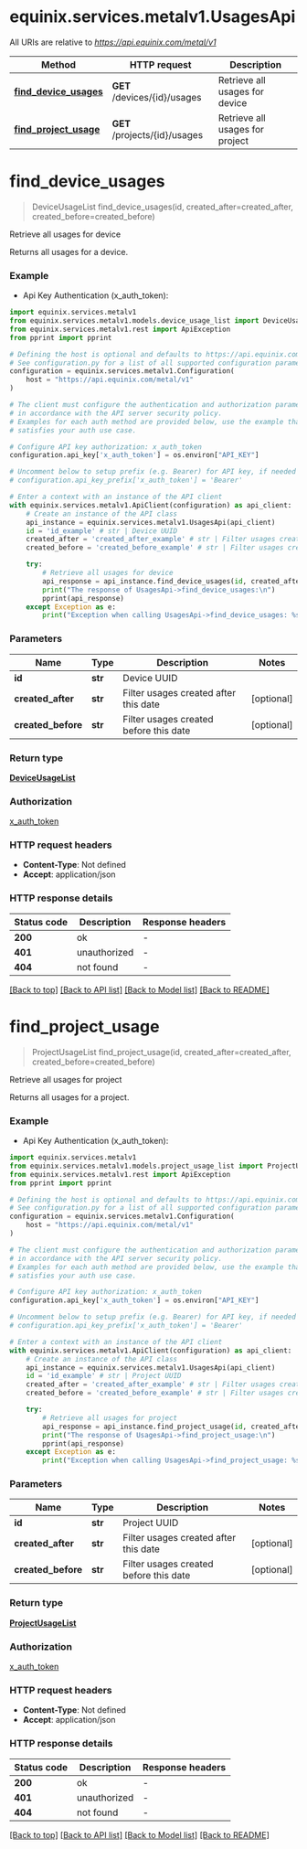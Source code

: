 # equinix.services.metalv1.UsagesApi

All URIs are relative to *https://api.equinix.com/metal/v1*

Method | HTTP request | Description
------------- | ------------- | -------------
[**find_device_usages**](UsagesApi.md#find_device_usages) | **GET** /devices/{id}/usages | Retrieve all usages for device
[**find_project_usage**](UsagesApi.md#find_project_usage) | **GET** /projects/{id}/usages | Retrieve all usages for project


# **find_device_usages**
> DeviceUsageList find_device_usages(id, created_after=created_after, created_before=created_before)

Retrieve all usages for device

Returns all usages for a device.

### Example

* Api Key Authentication (x_auth_token):

```python
import equinix.services.metalv1
from equinix.services.metalv1.models.device_usage_list import DeviceUsageList
from equinix.services.metalv1.rest import ApiException
from pprint import pprint

# Defining the host is optional and defaults to https://api.equinix.com/metal/v1
# See configuration.py for a list of all supported configuration parameters.
configuration = equinix.services.metalv1.Configuration(
    host = "https://api.equinix.com/metal/v1"
)

# The client must configure the authentication and authorization parameters
# in accordance with the API server security policy.
# Examples for each auth method are provided below, use the example that
# satisfies your auth use case.

# Configure API key authorization: x_auth_token
configuration.api_key['x_auth_token'] = os.environ["API_KEY"]

# Uncomment below to setup prefix (e.g. Bearer) for API key, if needed
# configuration.api_key_prefix['x_auth_token'] = 'Bearer'

# Enter a context with an instance of the API client
with equinix.services.metalv1.ApiClient(configuration) as api_client:
    # Create an instance of the API class
    api_instance = equinix.services.metalv1.UsagesApi(api_client)
    id = 'id_example' # str | Device UUID
    created_after = 'created_after_example' # str | Filter usages created after this date (optional)
    created_before = 'created_before_example' # str | Filter usages created before this date (optional)

    try:
        # Retrieve all usages for device
        api_response = api_instance.find_device_usages(id, created_after=created_after, created_before=created_before)
        print("The response of UsagesApi->find_device_usages:\n")
        pprint(api_response)
    except Exception as e:
        print("Exception when calling UsagesApi->find_device_usages: %s\n" % e)
```


### Parameters


Name | Type | Description  | Notes
------------- | ------------- | ------------- | -------------
 **id** | **str**| Device UUID | 
 **created_after** | **str**| Filter usages created after this date | [optional] 
 **created_before** | **str**| Filter usages created before this date | [optional] 

### Return type

[**DeviceUsageList**](DeviceUsageList.md)

### Authorization

[x_auth_token](../README.md#x_auth_token)

### HTTP request headers

 - **Content-Type**: Not defined
 - **Accept**: application/json

### HTTP response details

| Status code | Description | Response headers |
|-------------|-------------|------------------|
**200** | ok |  -  |
**401** | unauthorized |  -  |
**404** | not found |  -  |

[[Back to top]](#) [[Back to API list]](../README.md#documentation-for-api-endpoints) [[Back to Model list]](../README.md#documentation-for-models) [[Back to README]](../README.md)
# **find_project_usage**
> ProjectUsageList find_project_usage(id, created_after=created_after, created_before=created_before)

Retrieve all usages for project

Returns all usages for a project.

### Example

* Api Key Authentication (x_auth_token):

```python
import equinix.services.metalv1
from equinix.services.metalv1.models.project_usage_list import ProjectUsageList
from equinix.services.metalv1.rest import ApiException
from pprint import pprint

# Defining the host is optional and defaults to https://api.equinix.com/metal/v1
# See configuration.py for a list of all supported configuration parameters.
configuration = equinix.services.metalv1.Configuration(
    host = "https://api.equinix.com/metal/v1"
)

# The client must configure the authentication and authorization parameters
# in accordance with the API server security policy.
# Examples for each auth method are provided below, use the example that
# satisfies your auth use case.

# Configure API key authorization: x_auth_token
configuration.api_key['x_auth_token'] = os.environ["API_KEY"]

# Uncomment below to setup prefix (e.g. Bearer) for API key, if needed
# configuration.api_key_prefix['x_auth_token'] = 'Bearer'

# Enter a context with an instance of the API client
with equinix.services.metalv1.ApiClient(configuration) as api_client:
    # Create an instance of the API class
    api_instance = equinix.services.metalv1.UsagesApi(api_client)
    id = 'id_example' # str | Project UUID
    created_after = 'created_after_example' # str | Filter usages created after this date (optional)
    created_before = 'created_before_example' # str | Filter usages created before this date (optional)

    try:
        # Retrieve all usages for project
        api_response = api_instance.find_project_usage(id, created_after=created_after, created_before=created_before)
        print("The response of UsagesApi->find_project_usage:\n")
        pprint(api_response)
    except Exception as e:
        print("Exception when calling UsagesApi->find_project_usage: %s\n" % e)
```


### Parameters


Name | Type | Description  | Notes
------------- | ------------- | ------------- | -------------
 **id** | **str**| Project UUID | 
 **created_after** | **str**| Filter usages created after this date | [optional] 
 **created_before** | **str**| Filter usages created before this date | [optional] 

### Return type

[**ProjectUsageList**](ProjectUsageList.md)

### Authorization

[x_auth_token](../README.md#x_auth_token)

### HTTP request headers

 - **Content-Type**: Not defined
 - **Accept**: application/json

### HTTP response details

| Status code | Description | Response headers |
|-------------|-------------|------------------|
**200** | ok |  -  |
**401** | unauthorized |  -  |
**404** | not found |  -  |

[[Back to top]](#) [[Back to API list]](../README.md#documentation-for-api-endpoints) [[Back to Model list]](../README.md#documentation-for-models) [[Back to README]](../README.md)

